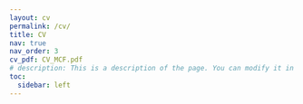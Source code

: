 ```yaml
---
layout: cv
permalink: /cv/
title: CV
nav: true
nav_order: 3
cv_pdf: CV_MCF.pdf
# description: This is a description of the page. You can modify it in '_pages/cv.md'. You can also change or remove the top pdf download button.
toc:
  sidebar: left
---
```

